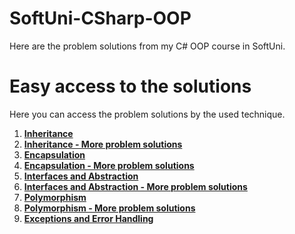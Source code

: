 # SoftUni-CSharp-OOP
Here are the problem solutions from my C# OOP course in SoftUni.

# Easy access to the solutions
Here you can access the problem solutions by the used technique.

1. [**Inheritance**](https://github.com/StanchosCodes/SoftUni-CSharp-OOP/tree/main/Inheritance)
2. [**Inheritance - More problem solutions**](https://github.com/StanchosCodes/SoftUni-CSharp-OOP/tree/main/Inheritance%20-%20more%20problem%20solutions)
3. [**Encapsulation**](https://github.com/StanchosCodes/SoftUni-CSharp-OOP/tree/main/Encapsulation)
4. [**Encapsulation - More problem solutions**](https://github.com/StanchosCodes/SoftUni-CSharp-OOP/tree/main/Encapsulation%20-%20%20More%20Problem%20Solutions)
5. [**Interfaces and Abstraction**](https://github.com/StanchosCodes/SoftUni-CSharp-OOP/tree/main/Interfaces%20and%20Abstarction)
6. [**Interfaces and Abstraction - More problem solutions**](https://github.com/StanchosCodes/SoftUni-CSharp-OOP/tree/main/Interfaces%20and%20Abstraction%20-%20More%20Problem%20Solutions)
7. [**Polymorphism**](https://github.com/StanchosCodes/SoftUni-CSharp-OOP/tree/main/Polymorphism)
8. [**Polymorphism - More problem solutions**](https://github.com/StanchosCodes/SoftUni-CSharp-OOP/tree/main/Polymorphism%20-%20More%20Problem%20Solutions)
9. [**Exceptions and Error Handling**](https://github.com/StanchosCodes/SoftUni-CSharp-OOP/tree/main/Exceptions%20and%20Error%20Handling)
